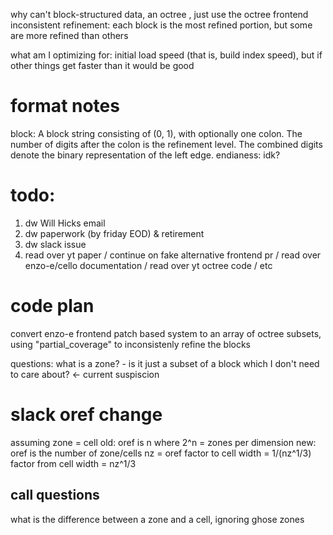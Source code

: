 why can't block-structured data,  an octree , just use the octree frontend
    inconsistent refinement: each block is the most refined portion, but some are more refined than others
    
what am I optimizing for: initial load speed (that is, build index speed), but if other things get faster than it would be good

# format notes
block: A block string consisting of (0, 1), with optionally one colon. The
    number of digits after the colon is the refinement level. The combined
    digits denote the binary representation of the left edge.
endianess: idk?


# todo:
1. dw Will Hicks email
3. dw paperwork (by friday EOD) & retirement
2. dw slack issue
4. read over yt paper / continue on fake alternative frontend pr / read over enzo-e/cello documentation / read over yt octree code / etc
# code plan
convert enzo-e frontend patch based system to an array of octree subsets, using "partial_coverage" to inconsistenly refine the blocks

questions:
what is a zone?
    - is it just a subset of a block which I don't need to care about? <- current suspiscion
# slack oref change 
assuming zone = cell
old: oref is n where 2^n = zones per dimension
new: oref is the number of zone/cells
nz = oref
factor to cell width = 1/(nz^1/3)
factor from cell width = nz^1/3
## call questions
what is the difference between a zone and a cell, ignoring ghose zones


